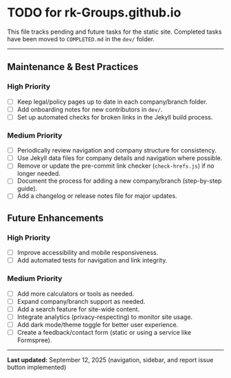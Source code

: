 # TODO for rk-Groups.github.io

This file tracks pending and future tasks for the static site. Completed tasks have been moved to `COMPLETED.md` in the `dev/` folder.

---

## Maintenance & Best Practices
### High Priority
- [ ] Keep legal/policy pages up to date in each company/branch folder.
- [ ] Add onboarding notes for new contributors in `dev/`.
- [ ] Set up automated checks for broken links in the Jekyll build process.

### Medium Priority
- [ ] Periodically review navigation and company structure for consistency.
- [ ] Use Jekyll data files for company details and navigation where possible.
- [ ] Remove or update the pre-commit link checker (`check-hrefs.js`) if no longer needed.
- [ ] Document the process for adding a new company/branch (step-by-step guide).
- [ ] Add a changelog or release notes file for major updates.

## Future Enhancements
### High Priority
- [ ] Improve accessibility and mobile responsiveness.
- [ ] Add automated tests for navigation and link integrity.

### Medium Priority
- [ ] Add more calculators or tools as needed.
- [ ] Expand company/branch support as needed.
- [ ] Add a search feature for site-wide content.
- [ ] Integrate analytics (privacy-respecting) to monitor site usage.
- [ ] Add dark mode/theme toggle for better user experience.
- [ ] Create a feedback/contact form (static or using a service like Formspree).

---

**Last updated:** September 12, 2025 (navigation, sidebar, and report issue button implemented)
